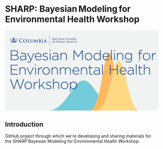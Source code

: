# SHARP: Bayesian Modeling for Environmental Health Workshop

![](images/bmeh-1200x630.jpg)

## Introduction

GitHub project through which we're developing and sharing materials for the SHARP Bayesian Modeling for Environmental Health Workshop.
